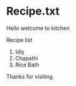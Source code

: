 # Recipe.txt

Hello welcome to kitchen
 
Recipe list
1. Idly 
2. Chapathi
3. Rice Bath

Thanks for visiting.
